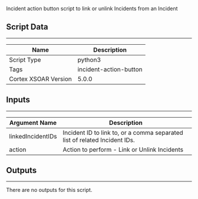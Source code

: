 Incident action button script to link or unlink Incidents from an Incident


## Script Data

---

| **Name** | **Description** |
| --- | --- |
| Script Type | python3 |
| Tags | incident-action-button |
| Cortex XSOAR Version | 5.0.0 |

## Inputs

---

| **Argument Name** | **Description** |
| --- | --- |
| linkedIncidentIDs | Incident ID to link to, or a comma separated list of related Incident IDs. |
| action | Action to perform - Link or Unlink Incidents |

## Outputs

---
There are no outputs for this script.
